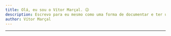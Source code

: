 ```yaml
---
title: Olá, eu sou o Vítor Marçal. 😉
description: Escrevo para eu mesmo como uma forma de documentar e ter um Segundo Cerébro 🧠 !
author: Vítor Marçal
---
```


---


